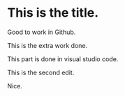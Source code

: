 # This is the title.
Good to work in Github.

This is the extra work done.

This part is done in visual studio code.

This is the second edit.

Nice.